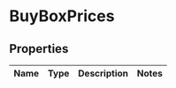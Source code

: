 
# BuyBoxPrices

## Properties
Name | Type | Description | Notes
------------ | ------------- | ------------- | -------------



